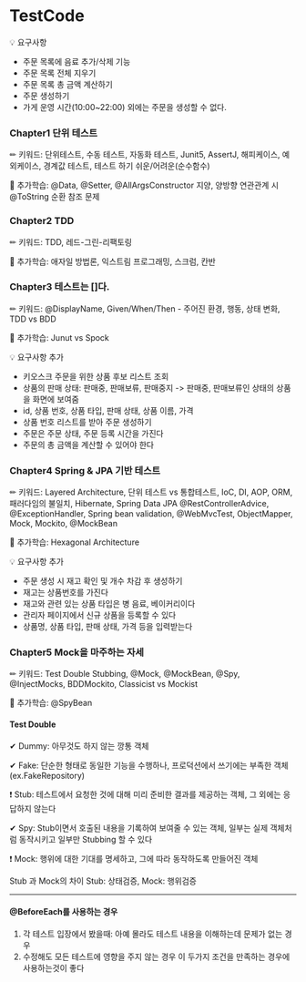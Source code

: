 # TestCode

💡 요구사항
- 주문 목록에 음료 추가/삭제 기능
- 주문 목록 전체 지우기
- 주문 목록 총 금액 계산하기
- 주문 생성하기
- 가게 운영 시간(10:00~22:00) 외에는 주문을 생성할 수 없다.

### Chapter1 단위 테스트
✏ 키워드: 단위테스트, 수동 테스트, 자동화 테스트, Junit5, AssertJ, 해피케이스, 예외케이스, 경계값 테스트, 테스트 하기 쉬운/어려운(순수함수)

📕 추가학습: @Data, @Setter, @AllArgsConstructor 지양, 양방향 연관관계 시 @ToString 순환 참조 문제

### Chapter2 TDD
✏ 키워드: TDD, 레드-그린-리팩토링

📕 추가학습: 애자일 방법론, 익스트림 프로그래밍, 스크럼, 칸반

### Chapter3 테스트는 []다.
✏ 키워드: @DisplayName, Given/When/Then - 주어진 환경, 행동, 상태 변화, TDD vs BDD

📕 추가학습: Junut vs Spock

💡 요구사항 추가
- 키오스크 주문을 위한 상품 후보 리스트 조회
- 상품의 판매 상태: 판매중, 판매보류, 판매중지
  -> 판매중, 판매보류인 상태의 상품을 화면에 보여줌
- id, 상품 번호, 상품 타입, 판매 상태, 상품 이름, 가격
- 상품 번호 리스트를 받아 주문 생성하기
- 주문은 주문 상태, 주문 등록 시간을 가진다
- 주문의 총 금액을 계산할 수 있어야 한다

### Chapter4 Spring & JPA 기반 테스트
✏ 키워드: Layered Architecture, 단위 테스트 vs 통합테스트, IoC, DI, AOP, ORM, 패러다임의 불일치, Hibernate, Spring Data JPA
           @RestControllerAdvice, @ExceptionHandler, Spring bean validation, @WebMvcTest, ObjectMapper, Mock, Mockito, @MockBean
           
📕 추가학습: Hexagonal Architecture

💡 요구사항 추가
- 주문 생성 시 재고 확인 및 개수 차감 후 생성하기
- 재고는 상품번호를 가진다
- 재고와 관련 있는 상품 타입은 병 음료, 베이커리이다
- 관리자 페이지에서 신규 상품을 등록할 수 있다
- 상품명, 상품 타입, 판매 상태, 가격 등을 입력받는다

### Chapter5 Mock을 마주하는 자세
✏ 키워드: Test Double Stubbing, @Mock, @MockBean, @Spy, @InjectMocks, BDDMockito, Classicist vs Mockist

📕 추가학습:  @SpyBean 

#### Test Double
✔ Dummy: 아무것도 하지 않는 깡통 객체 

✔ Fake: 단순한 형태로 동일한 기능을 수행하나, 프로덕션에서 쓰기에는 부족한 객체(ex.FakeRepository) 

❗ Stub: 테스트에서 요청한 것에 대해 미리 준비한 결과를 제공하는 객체, 그 외에는 응답하지 않는다 

✔ Spy: Stub이면서 호출된 내용을 기록하여 보여줄 수 있는 객체, 일부는 실제 객체처럼 동작시키고 일부만 Stubbing 할 수 있다 

❗ Mock: 행위에 대한 기대를 명세하고, 그에 따라 동작하도록 만들어진 객체 

Stub 과 Mock의 차이
Stub: 상태검증, Mock: 행위검증


----
#### @BeforeEach를 사용하는 경우
1. 각 테스트 입장에서 봤을때: 아예 몰라도 테스트 내용을 이해하는데 문제가 없는 경우
2. 수정해도 모든 테스트에 영향을 주지 않는 경우
이 두가지 조건을 만족하는 경우에 사용하는것이 좋다


